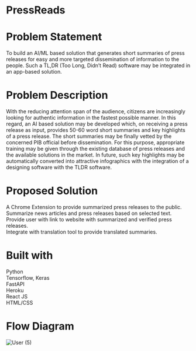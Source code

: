 # PressReads
# Problem Statement
To build an AI/ML based solution that generates short 
summaries of press releases for easy and more targeted dissemination of 
information to the people. Such a TL,DR (Too Long, Didn’t Read) 
software may be integrated in an app-based solution.
# Problem Description
With the reducing attention span of the audience, citizens are increasingly looking for authentic information in the fastest possible manner. In this regard, an AI based solution may be developed which, on receiving a press release as input, provides 50-60 word short summaries and key highlights of a press release. The short summaries may be finally vetted by the concerned PIB official before dissemination. For this purpose, appropriate training may be given through the existing database of press releases and the available solutions in the market. In future, such key highlights may be automatically converted into attractive infographics with the integration of a designing software with the TLDR software.
# Proposed Solution
A Chrome Extension to provide summarized press releases 
to the public.  
Summarize news articles and press releases based on selected 
text.  
Provide user with link to website with summarized and verified
press releases.  
Integrate with translation tool to provide translated summaries.  
# Built with  
Python  
Tensorflow, Keras  
FastAPI   
Heroku  
React JS  
HTML/CSS  
# Flow Diagram
![User (5)](https://user-images.githubusercontent.com/108296584/186104714-95488a61-787f-4cc6-9a75-2bf2cb2a9570.png)
  
